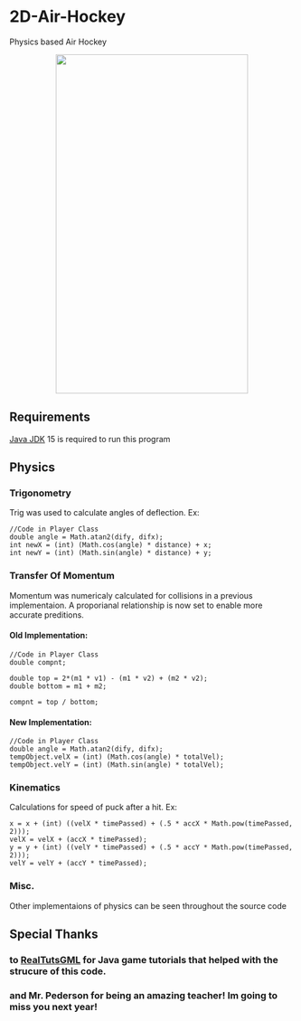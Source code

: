 # 2D-Air-Hockey
Physics based Air Hockey

<p align="center">
  <img width="340" height="600" src="https://user-images.githubusercontent.com/31808277/106960817-7f127680-66f1-11eb-9216-5247c30f7d51.gif">
</p>

## Requirements
[Java JDK](https://www.oracle.com/java/technologies/javase-jdk15-downloads.html) 15 is required to run this program

## Physics

### Trigonometry
Trig was used to calculate angles of deflection. Ex:
```
//Code in Player Class
double angle = Math.atan2(dify, difx);
int newX = (int) (Math.cos(angle) * distance) + x;
int newY = (int) (Math.sin(angle) * distance) + y;
```


### Transfer Of Momentum
Momentum was numericaly calculated for collisions in a previous implementaion. A proporianal relationship is now set to enable more accurate preditions.
#### Old Implementation:
```
//Code in Player Class
double compnt;
		
double top = 2*(m1 * v1) - (m1 * v2) + (m2 * v2);
double bottom = m1 + m2;
		
compnt = top / bottom;
```
#### New Implementation:
```
//Code in Player Class
double angle = Math.atan2(dify, difx);
tempObject.velX = (int) (Math.cos(angle) * totalVel);
tempObject.velY = (int) (Math.sin(angle) * totalVel);
```

### Kinematics
Calculations for speed of puck after a hit. Ex:
```
x = x + (int) ((velX * timePassed) + (.5 * accX * Math.pow(timePassed, 2)));
velX = velX + (accX * timePassed);
y = y + (int) ((velY * timePassed) + (.5 * accY * Math.pow(timePassed, 2)));
velY = velY + (accY * timePassed);
```

### Misc.
Other implementaions of physics can be seen throughout the source code

## Special Thanks
### to [RealTutsGML](https://www.youtube.com/channel/UCOs7Q7IeuzgRyARaEqif75A) for Java game tutorials that helped with the strucure of this code.
### and Mr. Pederson for being an amazing teacher! Im going to miss you next year!
